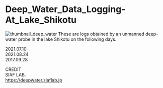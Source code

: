 # Deep_Water_Data_Logging-At_Lake_Shikotu
<img src="https://github.com/siaflab/Deep_Water_Data_Logging-Lake_Shikotu/blob/main/thumbnail_deep_water.png" alt="thumbnail_deep_water" title="thumbnail_deep_water">  
These are logs obtained by an unmanned deep-water probe in the lake Shikotu on the following days.
  
2021.07.10  
2021.08.24  
2017.09.28  
  
CREDIT  
SIAF LAB.  
https://deepwater.siaflab.jp
